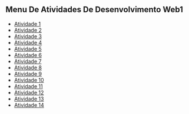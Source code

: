 ## Menu De Atividades De Desenvolvimento Web1

- [Atividade 1]( https://neguin05.github.io/Atividade-1-Web1/)
- [Atividade 2]( https://neguin05.github.io/Atividade-2-Web1/)
- [Atividade 3]()
- [Atividade 4]()
- [Atividade 5]()
- [Atividade 6]()
- [Atividade 7]()
- [Atividade 8]()
- [Atividade 9]()
- [Atividade 10]()
- [Atividade 11]()
- [Atividade 12]()
- [Atividade 13]()
- [Atividade 14]()
